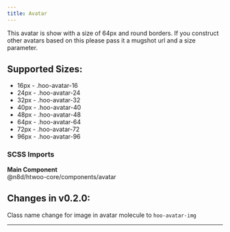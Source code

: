 ```yaml
---
title: Avatar
---
```


This avatar is show with a size of 64px and round borders. If you construct other avatars based on this please pass it a mugshot url and a size parameter.

## Supported Sizes:

* 16px - .hoo-avatar-16
* 24px - .hoo-avatar-24
* 32px - .hoo-avatar-32
* 40px - .hoo-avatar-40
* 48px - .hoo-avatar-48
* 64px - .hoo-avatar-64
* 72px - .hoo-avatar-72
* 96px - .hoo-avatar-96

### SCSS Imports

**Main Component**\
@n8d/htwoo-core/components/avatar

## Changes in v0.2.0:

Class name change for image in avatar molecule to `hoo-avatar-img`

***
